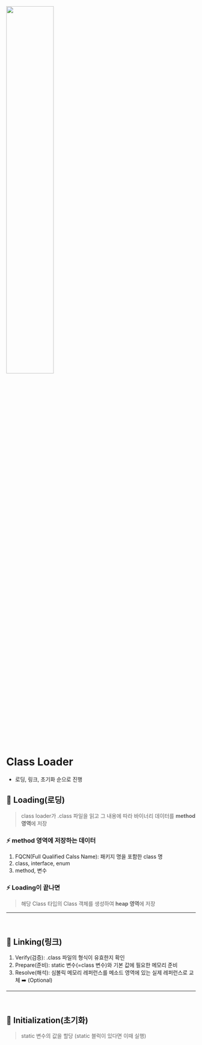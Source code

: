 <img width="50%" src="/Users/kyukin/study/http-network/img/Class-Loader.png">

# Class Loader
- 로딩, 링크, 초기화 순으로 진행

## 📌 Loading(로딩)
> class loader가 .class 파일을 읽고 그 내용에 따라 바이너리 데이터를 **method 영역**에 저장

### ⚡️ method 영역에 저장하는 데이터
1. FQCN(Full Qualified Calss Name): 패키지 명을 포함한 class 명
2. class, interface, enum
3. method, 변수

### ⚡️ Loading이 끝나면
> 해당 Class 타입의 Class 객체를 생성하여 **heap 영역**에 저장

---
<br>

## 📌 Linking(링크)
1. Verify(검증): .class 파일의 형식이 유효한지 확인
2. Prepare(준비): static 변수(=class 변수)와 기본 값에 필요한 메모리 준비
3. Resolve(해석): 심볼릭 메모리 레퍼런스를 메소드 영역에 있는 실제 레퍼런스로 교체 ➡️ (Optional)

---
<br>

## 📌 Initialization(초기화)
> static 변수의 값을 할당 (static 블럭이 있다면 이때 실행)